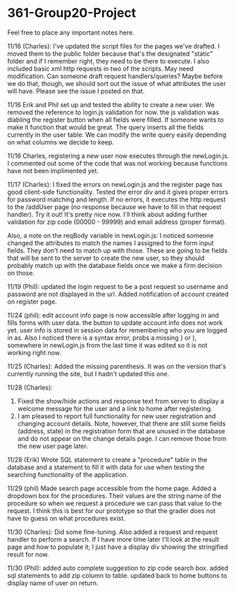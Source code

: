 # 361-Group20-Project

Feel free to place any important notes here.

11/16 (Charles):  I've updated the script files for the pages we've drafted.  I moved them to the public folder because that's the 
  designated "static" folder and if I remember right, they need to be there to execute.
  I also included basic xml http requests in two of the scripts.  May need modification.  Can someone draft request handlers/queries?
  Maybe before we do that, though, we should sort out the issue of what attributes the user will have.  Please see the issue
  I posted on that.

11/16 Erik and Phil set up and tested the ability to create a new user.  We removed the reference to login.js validation for now. the js validation was diabling the register button when all fields were filled. If someone wants to make it function that would be great.  The query inserts all the fields currently in the user table.  We can modify the write query easily depending on what columns we decide to keep. 

11/16 Charles, registering a new user now executes through the newLogin.js. I commented out some of the code that was not working because functions have not been implimented yet. 

11/17 (Charles):  I fixed the errors on newLogin.js and the register page has good client-side functionality.  Tested the error div and it gives proper errors for password matching and length.  If no errors, it executes the http request to the /addUser page (no response because we have to fill in that request handler).  Try it out!  It's pretty nice now.  I'll think about adding further validation for zip code (00000 - 99999) and email address (proper format).

Also, a note on the reqBody variable in newLogin.js:  I noticed someone changed the attributes to match the names I assigned to the form input fields.  They don't need to match up with those.  These are going to be fields that will be sent to the server to create the new user, so they should probably match up with the database fields once we make a firm decision on those.

11/19 (Phil): updated the login request to be a post request so username and password are not displayed in the url.  Added notification of account created on register page.  

11/24 (phil): edit account info page is now accessible after logging in and fills forms with user data. the button to update account info does not work yet.  user info is stored in session data for remembering who you are logged in as. Also I noticed there is a syntax error, probs a missing } or ), somewhere in newLogin.js from the last time it was edited so it is not working right now.  

11/25 (Charles): Added the missing parenthesis.  It was on the version that's currently running the site, but I hadn't updated this one.

11/28  (Charles):
1.  Fixed the show/hide actions and response text from server to display a welcome message for the user and a link to home after registering.
2.  I am pleased to report full functionality for new user registration and changing account details.  Note, however, that there are still some fields (address, state) in the registration form that are unused in the database and do not appear on the change details page.  I can remove those from the new user page later.

11/28 (Erik) Wrote SQL statement to create a "procedure" table in the database and a statement to fill it with data for use when testing the searching functionality of the application.


11/29 (phil) Made search page accessible from the home page. Added a dropdown box for the procedures.  Their values are the string name of the procedure so when we request a procedure we can pass that value to the request.  I think this is best for our prototype so that the grader does not have to guess on what procedures exist. 

11/30 (Charles):  Did some fine-tuning.  Also added a request and request handler to perform a search.  If I have more time later I'll look at the result page and how to populate it; I just have a display div showing the stringified result for now.

11/30 (Phil): added auto complete suggestion to zip code search box.  added sql statements to add zip column to table.  updated back to home buttons to display name of user on return. 
